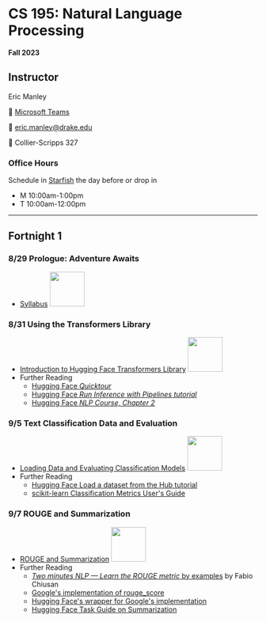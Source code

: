 # CS 195: Natural Language Processing
**Fall 2023**

## Instructor

Eric Manley

 :speech_balloon: [Microsoft Teams](https://teams.microsoft.com/l/chat/0/0?users=eric.manley@drake.edu)

:email: eric.manley@drake.edu

:office: Collier-Scripps 327


### Office Hours

Schedule in [Starfish](https://drake.starfishsolutions.com/starfish-ops/dl/instructor/serviceCatalog.html?bookmark=connection/8352/schedule) the day before or drop in
* M 10:00am-1:00pm
* T 10:00am-12:00pm


---

## Fortnight 1

### 8/29 Prologue: Adventure Awaits
* [Syllabus](F0_0_Syllabus.ipynb) [<img src="https://colab.research.google.com/assets/colab-badge.svg" width="70px">](https://colab.research.google.com/github/ericmanley/f23-CS195NLP/blob/main/F0_0_Syllabus.ipynb)


### 8/31 Using the Transformers Library
* [Introduction to Hugging Face Transformers Library](F1_1_HuggingFace.ipynb) [<img src="https://colab.research.google.com/assets/colab-badge.svg" width="70px">](https://colab.research.google.com/github/ericmanley/f23-CS195NLP/blob/main/F1_1_HuggingFace.ipynb)
* Further Reading
    - [Hugging Face *Quicktour*](https://huggingface.co/docs/transformers/quicktour)
    - [Hugging Face *Run Inference with Pipelines tutorial*](https://huggingface.co/docs/transformers/pipeline_tutorial)
    - [Hugging Face *NLP Course, Chapter 2*](https://huggingface.co/learn/nlp-course/chapter2/1)

### 9/5 Text Classification Data and Evaluation
* [Loading Data and Evaluating Classification Models](F1_2_DataEvaluation.ipynb) [<img src="https://colab.research.google.com/assets/colab-badge.svg" width="70px">](https://colab.research.google.com/github/ericmanley/f23-CS195NLP/blob/main/F1_2_DataEvaluation.ipynb)
* Further Reading
    - [Hugging Face Load a dataset from the Hub tutorial](https://huggingface.co/docs/datasets/load_hub)
    - [scikit-learn Classification Metrics User's Guide](https://scikit-learn.org/stable/modules/model_evaluation.html#classification-metrics)

### 9/7 ROUGE and Summarization
* [ROUGE and Summarization](F1_3_RougeSummarization.ipynb) [<img src="https://colab.research.google.com/assets/colab-badge.svg" width="70px">](https://colab.research.google.com/github/ericmanley/f23-CS195NLP/blob/main/F1_3_RougeSummarization.ipynb)
* Further Reading
    - [*Two minutes NLP — Learn the ROUGE metric* by examples](https://medium.com/nlplanet/two-minutes-nlp-learn-the-rouge-metric-by-examples-f179cc285499) by Fabio Chiusan 
    - [Google's implementation of rouge_score](https://github.com/google-research/google-research/tree/master/rouge)
    - [Hugging Face's wrapper for Google's implementation](https://huggingface.co/spaces/evaluate-metric/rouge)
    - [Hugging Face Task Guide on Summarization](https://huggingface.co/docs/transformers/tasks/summarization)